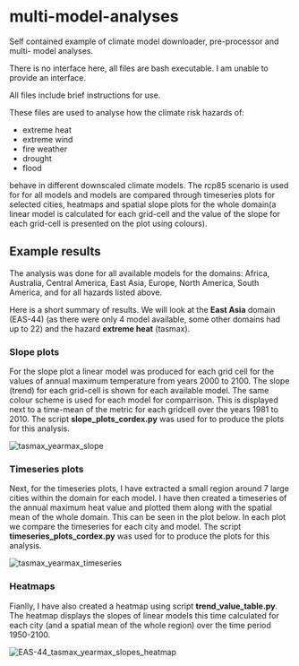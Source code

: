 # multi-model-analyses

Self contained example of climate model downloader, pre-processor and multi-
model analyses.

There is no interface here, all files are bash executable. I am unable to
provide an interface.

All files include brief instructions for use.

These files are used to analyse how the climate risk hazards of:

- extreme heat
- extreme wind
- fire weather
- drought
- flood

behave in different downscaled climate models. The rcp85 scenario is used for
for all models and models are compared through timeseries plots for selected cities, heatmaps and
spatial slope plots for the whole domain(a linear model is calculated for each grid-cell and the
value of the slope for each grid-cell is presented on the plot using colours).


## Example results

The analysis was done for all available models for the domains: Africa, Australia, Central America, East Asia, Europe, North America, South America, and for all hazards listed above.

Here is a short summary of results. We will look at the **East Asia** domain (EAS-44) (as there were only 4 model available, some other domains had up to 22) and the hazard **extreme heat** (tasmax).

### Slope plots

For the slope plot a linear model was produced for each grid cell for the values of annual maximum temperature from years 2000 to 2100. The slope (trend) for each grid-cell is shown for each available model. The same colour scheme is used for each model for comparrison. This is displayed next to a time-mean of the metric for each gridcell over the years 1981 to 2010. The script **slope_plots_cordex.py** was used for to produce the plots for this analysis.

![tasmax_yearmax_slope](https://user-images.githubusercontent.com/48542067/132932534-7c76211c-7b65-490a-a8d5-e5eb063782e7.png)

### Timeseries plots

Next, for the timeseries plots, I have extracted a small region around 7 large cities within the domain for each model. I have then created a timeseries of the annual maximum heat value and plotted them along with the spatial mean of the whole domain. This can be seen in the plot below. In each plot we compare the timeseries for each city and model. The script **timeseries_plots_cordex.py** was used for to produce the plots for this analysis.

![tasmax_yearmax_timeseries](https://user-images.githubusercontent.com/48542067/132932548-0ea96b42-22c6-4e73-9f65-78ebf55b2d8d.png)

### Heatmaps

Fianlly, I have also created a heatmap using script **trend_value_table.py**. The heatmap displays the slopes of linear models this time calculated for each city (and a spatial mean of the whole region) over the time period 1950-2100.

![EAS-44_tasmax_yearmax_slopes_heatmap](https://user-images.githubusercontent.com/48542067/132933182-d1bc45d1-9ce3-44c3-9797-65372326efb8.png)

